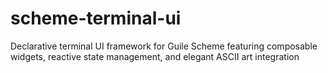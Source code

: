 # scheme-terminal-ui
Declarative terminal UI framework for Guile Scheme featuring composable widgets, reactive state management, and elegant ASCII art integration
